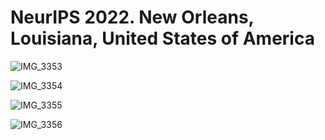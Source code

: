 # NeurIPS 2022. New Orleans, Louisiana, United States of America


![IMG_3353](https://cdn.jsdelivr.net/gh/JoshuaChou2018/oss@main/uPic/IMG_3353.7sss5h.JPG)

![IMG_3354](https://cdn.jsdelivr.net/gh/JoshuaChou2018/oss@main/uPic/IMG_3354.ROZvIZ.JPG)

![IMG_3355](https://cdn.jsdelivr.net/gh/JoshuaChou2018/oss@main/uPic/IMG_3355.zm35j4.JPG)

![IMG_3356](https://cdn.jsdelivr.net/gh/JoshuaChou2018/oss@main/uPic/IMG_3356.mFweGl.JPG)

